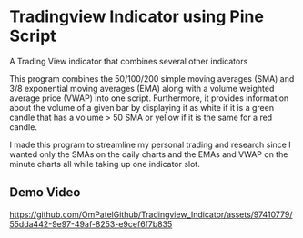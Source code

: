 # Tradingview Indicator using Pine Script
A Trading View indicator that combines several other indicators

This program combines the 50/100/200 simple moving averages (SMA) and 3/8 exponential moving averages (EMA) along with a volume weighted average price (VWAP) into one script. Furthermore, it provides information about the volume of a given bar by displaying it as white if it is a green candle that has a volume > 50 SMA or yellow if it is the same for a red candle. 

I made this program to streamline my personal trading and research since I wanted only the SMAs on the daily charts and the EMAs and VWAP on the minute charts all while taking up one indicator slot. 

## Demo Video

https://github.com/OmPatelGithub/Tradingview_Indicator/assets/97410779/55dda442-9e97-49af-8253-e9cef6f7b835

